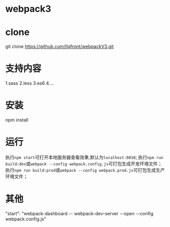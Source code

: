 # webpack3

# clone 
 git clone https://github.com/llqfront/webpackV3.git

# 支持内容
 1.sass
 2.less
 3.es6
 4....
# 安装
 npm install
# 运行
 执行`npm start`可打开本地服务器查看效果,默认为`localhost:8010`;
 执行`npm run build:dev`或`webpack --config webpack.config.js`可打包生成开发环境文件；
 执行`npm run build:prod`或`webpack --config webpack.prod.js`可打包生成生产环境文件；

# 其他
"start": "webpack-dashboard -- webpack-dev-server --open --config webpack.config.js"
